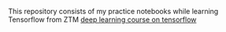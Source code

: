 This repository consists of my practice notebooks while learning Tensorflow from ZTM [deep learning course on tensorflow](https://www.udemy.com/course/tensorflow-developer-certificate-machine-learning-zero-to-mastery/)
